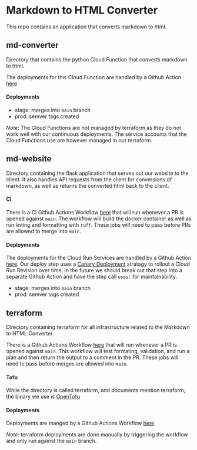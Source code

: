 # Markdown to HTML Converter
This repo contains an application that converts markdown to html.


## md-converter
Directory that contains the python Cloud Function that converts markdown to html.

The deployments for this Cloud Function are handled by a Github Action [here](.github/workdflows/deploy-function.yml)

#### Deployments
- stage: merges into `main` branch
- prod: semver tags created

*Note*: The Cloud Functions are not managed by terraform as they do not work well
with our continuous deployments. The service accounts that the Cloud Functions
use are however managed in our terraform.

## md-website
Directory containing the flask application that serves out our website to the client.
It also handles API requests from the client for conversions of markdown, as well
as returns the converted html back to the client.

#### CI
There is a CI Github Actions Workflow [here](.github/workflows/main.yml) that will run whenever a PR is
opened against `main`. The workflow will build the docker container as well as
run linting and formatting with `ruff`. These jobs will need to pass before PRs
are allowed to merge into `main`.


#### Deployments
The deployments for the Cloud Run Services are handled by a Github Action [here](.github/workdflows/deploy-services.yml).
Our deploy step uses a [Canary Deployment](https://cloud.google.com/deploy/docs/deployment-strategies/canary) stratagy to rollout a Cloud Run Revision
over time. In the future we should break out that step into a separate Github Action
and have the step call `uses:` for maintainability.

- stage: merges into `main` branch
- prod: semver tags created

## terraform
Directory containing terraform for all infrastructure related to the Markdown
to HTML Converter.

There is a Github Actions Workflow [here](.github/workflows/terraform-plan.yml) that will run whenever a PR
is opened against `main`. This workflow will test formating, validation, and run
a plan and then return the output to a comment in the PR. These jobs will need to
pass before merges are allowed into `main`.

#### Tofu
While the directory is called terraform, and documents mention terraform, the
binary we use is [OpenTofu](https://opentofu.org/)

#### Deployments
Deployments are manged by a Github Actions Workflow [here](.github/workflows/terraform-apply.yml)

*Note*: terraform deployments are done manually by triggering the workflow and
only run against the `main` branch.
